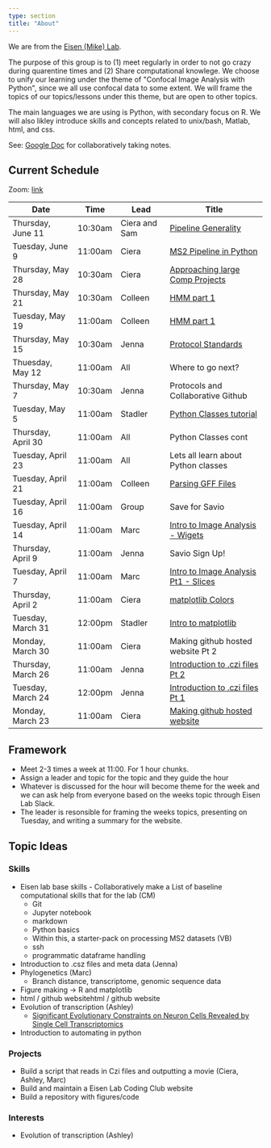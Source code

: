 ```yaml
---
type: section
title: "About"
---
```


We are from the [Eisen (Mike) Lab](http://eisenlab.org/).

The purpose of this group is to (1) meet regularly in order to not go crazy during quarentine times and (2) Share computational knowlege.  We choose to unify our learning under the theme of "Confocal Image Analysis with Python", since we all use confocal data to some extent. We will frame the topics of our topics/lessons under this theme, but are open to other topics.

The main languages we are using is Python, with secondary focus on R. We will also likley introduce skills and concepts related to unix/bash, Matlab, html, and css.

See: [Google Doc](https://docs.google.com/document/d/1u2jMBv_y0qQn_dsMklL_fvKJFSVYopRezz7LnGqp6nc/edit?usp=sharing) for collaboratively taking notes.

## Current Schedule 

Zoom: [link](https://berkeley.zoom.us/j/6286606816)

| ﻿Date               | Time    | Lead  | Title                                   |
|--------------------|---------|-------|-----------------------------------------|
| Thursday, June 11   | 10:30am | Ciera and Sam | [Pipeline Generality](https://meisenlab.github.io/coding_site/posts/pipeline_fragility/)            |
| Tuesday, June 9  | 11:00am | Ciera | [MS2 Pipeline in Python](https://meisenlab.github.io/coding_site/posts/ciera_ms2_pipeline/)|
| Thursday, May 28   | 10:30am | Ciera | [Approaching large Comp Projects](https://meisenlab.github.io/coding_site/posts/approaching_comp_proj/)         |
| Thursday, May 21   | 10:30am | Colleen | [HMM part 1](https://meisenlab.github.io/coding_site/posts/hmm_part1/)                           |
| Tuesday, May 19   | 11:00am | Colleen | [HMM part 1](https://meisenlab.github.io/coding_site/posts/hmm_part1/)                           |
| Thursday, May 15   | 10:30am | Jenna  | [Protocol Standards](https://github.com/meisenlab/wetlab)                      |
| Thuesday, May 12   | 11:00am | All | Where to go next?                       |
| Thursday, May 7   | 10:30am | Jenna | Protocols and Collaborative Github      |
| Tuesday, May 5   | 11:00am | Stadler | [Python Classes tutorial](https://meisenlab.github.io/coding_site/posts/classestut/)                  |
| Thursday, April 30 | 11:00am | All | Python Classes cont                       |
| Tuesday, April 23 | 11:00am | All  | Lets all learn about Python classes      |
| Tuesday, April 21  | 11:00am | Colleen  | [Parsing GFF Files](https://meisenlab.github.io/coding_site/posts/idr_part1/)                           |
| Tuesday, April 16  | 11:00am | Group  | Save for Savio                          |
| Tuesday, April 14  | 11:00am | Marc  | [Intro to Image Analysis - Wigets](https://meisenlab.github.io/coding_site/posts/idr_part1/)       |
| Thursday, April 9  | 11:00am | Jenna | Savio Sign Up!                         |
| Tuesday, April 7   | 11:00am | Marc  | [Intro to Image Analysis Pt1 - Slices](https://meisenlab.github.io/coding_site/posts/image_analysis_jupyter/)    |
| Thursday, April 2  | 11:00am | Ciera | [matplotlib Colors](https://meisenlab.github.io/coding_site/posts/matplotlib_colors/)                       |
| Tuesday, March 31  | 12:00pm | Stadler | [Intro to matplotlib](https://meisenlab.github.io/coding_site/posts/matplotlib/)                |
| Monday, March 30   | 11:00am | Ciera | Making github hosted website Pt 2       |
| Thursday, March 26 | 11:00am | Jenna | [Introduction to .czi files Pt 2](https://meisenlab.github.io/coding_site/posts/czi_intro_part2/)        |
| Tuesday, March 24  | 12:00pm | Jenna | [Introduction to .czi files Pt 1](https://meisenlab.github.io/coding_site/posts/czi_intro_part1/)   |
| Monday, March 23   | 11:00am | Ciera | [Making github hosted website](https://meisenlab.github.io/coding_site/posts/building_website/)     |



## Framework

- Meet 2-3 times a week at 11:00. For 1 hour chunks.
- Assign a leader and topic for the topic and they guide the hour
- Whatever is discussed for the hour will become theme for the week and we can ask help from everyone based on the weeks topic through Eisen Lab Slack.
- The leader is resonsible for framing the weeks topics, presenting on Tuesday, and writing a summary for the website. 

## Topic Ideas

### Skills

-  Eisen lab base skills - Collaboratively make a List of baseline computational skills that for the lab (CM)
	-   Git
	-   Jupyter notebook 
	-   markdown
	-   Python basics
	-	Within this, a starter-pack on processing MS2 datasets (VB)
	-   ssh
	-   programmatic dataframe handling
-  Introduction to .csz files and meta data (Jenna)
-  Phylogenetics (Marc)
	- Branch distance, transcriptome, genomic sequence data
-  Figure making → R and matplotlib
-  html / github websitehtml / github website
-	Evolution of transcription (Ashley)
	- 	[Significant Evolutionary Constraints on Neuron Cells Revealed by Single Cell Transcriptomics](https://academic.oup.com/gbe/advance-article/doi/10.1093/gbe/evaa054/5807614?searchresult=1)
-  Introduction to automating in python



### Projects

-	Build a script that reads in Czi files and outputting a movie (Ciera, Ashley, Marc)
-   Build and maintain a Eisen Lab Coding Club website
-   Build a repository with figures/code 


### Interests

-	Evolution of transcription (Ashley)